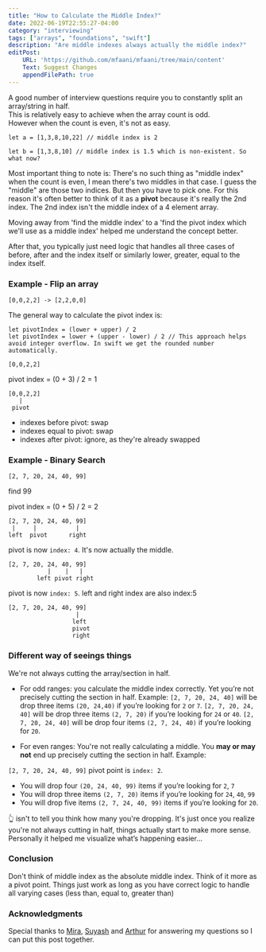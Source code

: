 ```yaml
---
title: "How to Calculate the Middle Index?"
date: 2022-06-19T22:55:27-04:00
category: "interviewing"
tags: ["arrays", "foundations", "swift"]
description: "Are middle indexes always actually the middle index?"
editPost:
    URL: 'https://github.com/mfaani/mfaani/tree/main/content'
    Text: Suggest Changes
    appendFilePath: true
---
```


A good number of interview questions require you to constantly split an array/string in half.  
This is relatively easy to achieve when the array count is odd.  
However when the count is even, it's not as easy. 

```
let a = [1,3,8,10,22] // middle index is 2
```

```
let b = [1,3,8,10] // middle index is 1.5 which is non-existent. So what now?
```

Most important thing to note is: There's no such thing as "middle index" when the count is even, I mean there's two middles in that case. I guess the "middle" are those two indices.‌‌ ‌But then you have to pick one. For this reason it's often better to think of it as a **pivot** because it's really the 2nd index. The 2nd index isn't the middle index of a 4 element array. 

Moving away from 'find the middle index' to a 'find the pivot index which we'll use as a middle index' helped me understand the concept better.

After that, you typically just need logic that handles all three cases of before, after and the index itself or similarly lower, greater, equal to the index itself.  

### Example - Flip an array

```
[0,0,2,2] -> [2,2,0,0]
```

The general way to calculate the pivot index is: 

```
let pivotIndex = (lower + upper) / 2 
let pivotIndex = lower + (upper - lower) / 2 // This approach helps avoid integer overflow. In swift we get the rounded number automatically.
```

```
[0,0,2,2]
```

pivot index = (0 + 3) / 2 = 1

```
[0,0,2,2]
   |
 pivot
```

- indexes before pivot: swap 
- indexes equal to pivot: swap 
- indexes after pivot: ignore, as they're already swapped

### Example - Binary Search

```
[2, 7, 20, 24, 40, 99]
```

find 99

pivot index = (0 + 5) / 2 = 2

```
[2, 7, 20, 24, 40, 99]
 |     |           |
left  pivot      right
```

pivot is now `index: 4`. It's now actually the middle. 

```
[2, 7, 20, 24, 40, 99]
           |    |   |
        left pivot right
```

pivot is now `index: 5`. left and right index are also index:5

```
[2, 7, 20, 24, 40, 99]
                   | 
                  left
                  pivot
                  right
```

### Different way of seeings things

We're not always cutting the array/section in half. 

- For odd ranges: you calculate the middle index correctly. Yet you’re not precisely cutting the section in half. Example: 
`[2, 7, 20, 24, 40]` will be drop three items `(20, 24,40)` if you’re looking for `2` or `7`.
`[2, 7, 20, 24, 40]` will be drop three items `(2, 7, 20)` if you’re looking for `24` or `40`.
`[2, 7, 20, 24, 40]` will be drop four items `(2, 7, 24, 40)` if you’re looking for `20`.

- For even ranges: You're not really calculating a middle. You **may or may not** end up precisely cutting the section in half. Example: 

`[2, 7, 20, 24, 40, 99]` pivot point is `index: 2`.  

- You will drop four `(20, 24, 40, 99)` items if you’re looking for `2`, `7`
- You will drop three items `(2, 7, 20)` items if you’re looking for `24`, `40`, `99`
- You will drop five items `(2, 7, 24, 40, 99)` items if you’re looking for `20`.

👆 isn't to tell you think how many you're dropping. It's just once you realize you're not always cutting in half, things actually start to make more sense. Personally it helped me visualize what’s happening easier…

### Conclusion

Don't think of middle index as the absolute middle index. Think of it more as a pivot point. 
Things just work as long as you have correct logic to handle all varying cases (less than, equal to, greater than)

### Acknowledgments

Special thanks to [Mira](https://twitter.com/andThenMira), [Suyash](https://twitter.com/suyashsrijan) and [Arthur](https://twitter.com/art_garzajr) for answering my questions so I can put this post together. 
